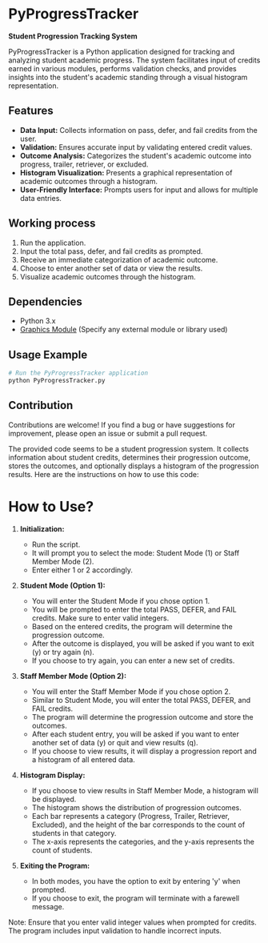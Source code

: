 # PyProgressTracker

**Student Progression Tracking System**

PyProgressTracker is a Python application designed for tracking and analyzing student academic progress. The system facilitates input of credits earned in various modules, performs validation checks, and provides insights into the student's academic standing through a visual histogram representation.

## Features

- **Data Input:** Collects information on pass, defer, and fail credits from the user.
- **Validation:** Ensures accurate input by validating entered credit values.
- **Outcome Analysis:** Categorizes the student's academic outcome into progress, trailer, retriever, or excluded.
- **Histogram Visualization:** Presents a graphical representation of academic outcomes through a histogram.
- **User-Friendly Interface:** Prompts users for input and allows for multiple data entries.

## Working process

1. Run the application.
2. Input the total pass, defer, and fail credits as prompted.
3. Receive an immediate categorization of academic outcome.
4. Choose to enter another set of data or view the results.
5. Visualize academic outcomes through the histogram.

## Dependencies

- Python 3.x
- [Graphics Module](#) (Specify any external module or library used)

## Usage Example

```bash
# Run the PyProgressTracker application
python PyProgressTracker.py
```

## Contribution

Contributions are welcome! If you find a bug or have suggestions for improvement, please open an issue or submit a pull request.

The provided code seems to be a student progression system. It collects information about student credits, determines their progression outcome, stores the outcomes, and optionally displays a histogram of the progression results. Here are the instructions on how to use this code:

# How to Use?
1. **Initialization:**
   - Run the script.
   - It will prompt you to select the mode: Student Mode (1) or Staff Member Mode (2).
   - Enter either 1 or 2 accordingly.

2. **Student Mode (Option 1):**
   - You will enter the Student Mode if you chose option 1.
   - You will be prompted to enter the total PASS, DEFER, and FAIL credits. Make sure to enter valid integers.
   - Based on the entered credits, the program will determine the progression outcome.
   - After the outcome is displayed, you will be asked if you want to exit (y) or try again (n).
   - If you choose to try again, you can enter a new set of credits.

3. **Staff Member Mode (Option 2):**
   - You will enter the Staff Member Mode if you chose option 2.
   - Similar to Student Mode, you will enter the total PASS, DEFER, and FAIL credits.
   - The program will determine the progression outcome and store the outcomes.
   - After each student entry, you will be asked if you want to enter another set of data (y) or quit and view results (q).
   - If you choose to view results, it will display a progression report and a histogram of all entered data.

4. **Histogram Display:**
   - If you choose to view results in Staff Member Mode, a histogram will be displayed.
   - The histogram shows the distribution of progression outcomes.
   - Each bar represents a category (Progress, Trailer, Retriever, Excluded), and the height of the bar corresponds to the count of students in that category.
   - The x-axis represents the categories, and the y-axis represents the count of students.

5. **Exiting the Program:**
   - In both modes, you have the option to exit by entering 'y' when prompted.
   - If you choose to exit, the program will terminate with a farewell message.

Note: Ensure that you enter valid integer values when prompted for credits. The program includes input validation to handle incorrect inputs.
